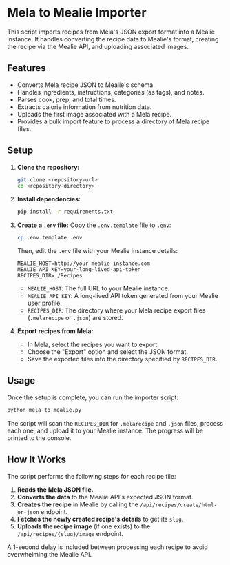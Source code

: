 # Mela to Mealie Importer

This script imports recipes from Mela's JSON export format into a Mealie instance. It handles converting the recipe data to Mealie's format, creating the recipe via the Mealie API, and uploading associated images.

## Features

- Converts Mela recipe JSON to Mealie's schema.
- Handles ingredients, instructions, categories (as tags), and notes.
- Parses cook, prep, and total times.
- Extracts calorie information from nutrition data.
- Uploads the first image associated with a Mela recipe.
- Provides a bulk import feature to process a directory of Mela recipe files.

## Setup

1.  **Clone the repository:**
    ```bash
    git clone <repository-url>
    cd <repository-directory>
    ```

2.  **Install dependencies:**
    ```bash
    pip install -r requirements.txt
    ```

3.  **Create a `.env` file:**
    Copy the `.env.template` file to `.env`:
    ```bash
    cp .env.template .env
    ```
    Then, edit the `.env` file with your Mealie instance details:
    ```
    MEALIE_HOST=http://your-mealie-instance.com
    MEALIE_API_KEY=your-long-lived-api-token
    RECIPES_DIR=./Recipes
    ```
    - `MEALIE_HOST`: The full URL to your Mealie instance.
    - `MEALIE_API_KEY`: A long-lived API token generated from your Mealie user profile.
    - `RECIPES_DIR`: The directory where your Mela recipe export files (`.melarecipe` or `.json`) are stored.

4.  **Export recipes from Mela:**
    - In Mela, select the recipes you want to export.
    - Choose the "Export" option and select the JSON format.
    - Save the exported files into the directory specified by `RECIPES_DIR`.

## Usage

Once the setup is complete, you can run the importer script:

```bash
python mela-to-mealie.py
```

The script will scan the `RECIPES_DIR` for `.melarecipe` and `.json` files, process each one, and upload it to your Mealie instance. The progress will be printed to the console.

## How It Works

The script performs the following steps for each recipe file:

1.  **Reads the Mela JSON file.**
2.  **Converts the data** to the Mealie API's expected JSON format.
3.  **Creates the recipe** in Mealie by calling the `/api/recipes/create/html-or-json` endpoint.
4.  **Fetches the newly created recipe's details** to get its `slug`.
5.  **Uploads the recipe image** (if one exists) to the `/api/recipes/{slug}/image` endpoint.

A 1-second delay is included between processing each recipe to avoid overwhelming the Mealie API.